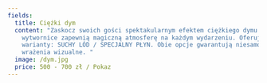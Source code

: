 ```yaml
---
fields:
  title: Ciężki dym
  content: "Zaskocz swoich gości spektakularnym efektem ciężkiego dymu! Nasze
    wytwornice zapewnią magiczną atmosferę na każdym wydarzeniu. Oferujemy dwa
    warianty: SUCHY LÓD / SPECJALNY PŁYN. Obie opcje gwarantują niesamowite
    wrażenia wizualne. "
  image: /dym.jpg
  price: 500 - 700 zł / Pokaz
---
```

